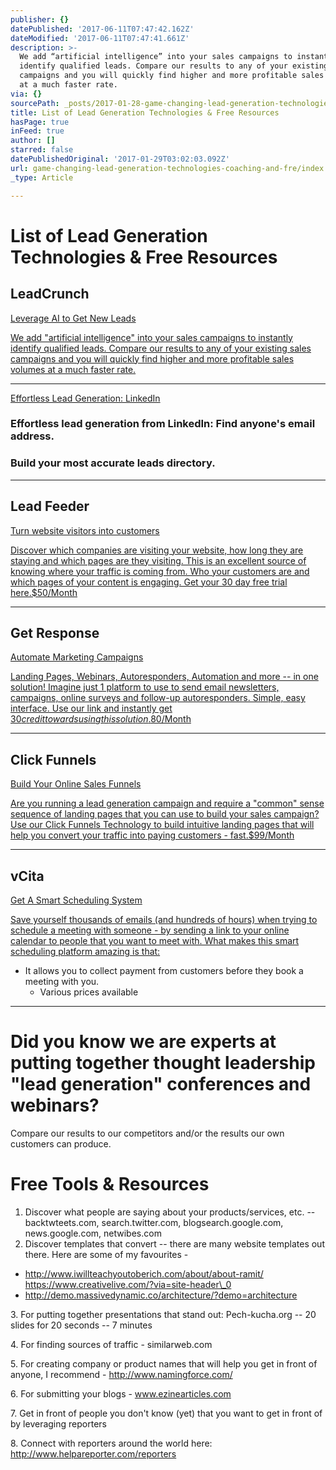 ```yaml
---
publisher: {}
datePublished: '2017-06-11T07:47:42.162Z'
dateModified: '2017-06-11T07:47:41.661Z'
description: >-
  We add “artificial intelligence” into your sales campaigns to instantly
  identify qualified leads. Compare our results to any of your existing sales
  campaigns and you will quickly find higher and more profitable sales volumes
  at a much faster rate.
via: {}
sourcePath: _posts/2017-01-28-game-changing-lead-generation-technologies.md
title: List of Lead Generation Technologies & Free Resources
hasPage: true
inFeed: true
author: []
starred: false
datePublishedOriginal: '2017-01-29T03:02:03.092Z'
url: game-changing-lead-generation-technologies-coaching-and-fre/index.html
_type: Article

---
```

# List of Lead Generation Technologies & Free Resources

## LeadCrunch
[Leverage AI to Get New Leads][0]

[We add "artificial intelligence" into your sales campaigns to instantly identify qualified leads. Compare our results to any of your existing sales campaigns and you will quickly find higher and more profitable sales volumes at a much faster rate.][0]

---

[Effortless Lead Generation: LinkedIn][1]

### Effortless lead generation from LinkedIn: Find anyone's email address.

### Build your most accurate leads directory.

---

## Lead Feeder
[Turn website visitors into customers][2]

[Discover which companies are visiting your website, how long they are staying and which pages are they visiting. This is an excellent source of knowing where your traffic is coming from. Who your customers are and which pages of your content is engaging. Get your 30 day free trial here.$50/Month][2]

---

## Get Response
[Automate Marketing Campaigns][3]

[Landing Pages, Webinars, Autoresponders, Automation and more -- in one solution! Imagine just 1 platform to use to send email newsletters, campaigns, online surveys and follow-up autoresponders. Simple, easy interface. Use our link and instantly get $30 credit towards using this solution.$80/Month][3]

---

## Click Funnels
[Build Your Online Sales Funnels ][4]

[Are you running a lead generation campaign and require a "common" sense sequence of landing pages that you can use to build your sales campaign? Use our Click Funnels Technology to build intuitive landing pages that will help you convert your traffic into paying customers - fast.$99/Month][4]

---

## vCita
[Get A Smart Scheduling System][5]

[Save yourself thousands of emails (and hundreds of hours) when trying to schedule a meeting with someone - by sending a link to your online calendar to people that you want to meet with. What makes this smart scheduling platform amazing is that:][4]

* It allows you to collect payment from customers before they book a meeting with you.
  * Various prices available

---

# Did you know we are experts at putting together thought leadership "lead generation" conferences and webinars?

Compare our results to our competitors and/or the results our own customers can produce.

# Free Tools & Resources

1. Discover what people are saying about your products/services, etc. -- ‪backtwteets.com, ‪search.twitter.com, ‪blogsearch.google.com, ‪news.google.com, netwibes.com
2. Discover templates that convert -- there are many website templates out there. Here are some of my favourites -

* http://www.iwillteachyoutoberich.com/about/about-ramit/ https://www.creativelive.com/?via=site-header\_0
* http://demo.massivedynamic.co/architecture/?demo=architecture

3\. For putting together presentations that stand out: Pech-kucha.org -- 20 slides for 20 seconds -- 7 minutes

4\. For finding sources of traffic - similarweb.com

5\. For creating company or product names that will help you get in front of anyone, I recommend - http://www.namingforce.com/

6\. For submitting your blogs - www.ezinearticles.com

7\. Get in front of people you don't know (yet) that you want to get in front of by leveraging reporters

8\. Connect with reporters around the world here: http://www.helpareporter.com/reporters

[0]: http://promo.leadcrunch.com/taimour
[1]: https://www.skrapp.io/signup?ref=tmr8blnfacts
[2]: http://www.leadfeeder.com/?lfr=96ed615a20
[3]: http://gr8.com/pr/3cGRI/d
[4]: https://cfcertified.com/act-now?affiliate_id=68241&cf_affiliate_id=68241
[5]: https://www.vcita.com/?directory_token=o9f1rj99alnetsni&invite=SOLUTION_PROVIDER_SUB_ACCOUNT_INVITE